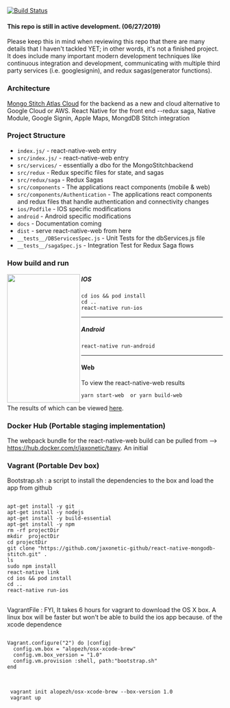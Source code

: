 [![Build Status](https://travis-ci.com/jaxonetic-github/react-native-mongodb-stitch.svg?branch=master)](https://travis-ci.com/jaxonetic-github/react-native-mongodb-stitch)

#### This repo is still in active development. (06/27/2019)
Please keep this in mind when reviewing this repo that there are many details that I haven't tackled YET; in other words, it's not a finished project.  It does include many important modern development techniques like continuous integration and development, communicating with multiple third party services (i.e. googlesignin), and redux sagas(generator functions).  

### Architecture
[Mongo Stitch Atlas Cloud](https://www.mongodb.com/cloud/stitch) for the backend as a new and cloud alternative to Google Cloud or AWS. 
React Native for the front end 
   --redux saga, Native Module, Google Signin, Apple Maps, MongdDB Stitch integration

### Project Structure
* `index.js/` - react-native-web entry
* `src/index.js/` - react-native-web entry
* `src/services/` - essentially a dbo for the MongoStitchbackend
* `src/redux` - Redux specific files for state, and sagas
* `src/redux/saga` - Redux Sagas
* `src/components` - The applications react components (mobile & web)
* `src/components/Authentication` - The applications react components and redux files that handle authentication and connectivity changes
* `ios/Podfile` - IOS specific modifications
* `android` - Android specific modifications
* `docs` - Documentation coming
* `dist` - serve react-native-web from here 
* `__tests__/DBServicesSpec.js` - Unit Tests for the dbServices.js file
* `__tests__/sagaSpec.js` - Integration Test for Redux Saga flows



### How build and run
<img src="https://github.com/jaxonetic-github/react-native-mongodb-stitch/blob/master/images/ios_demo.gif" align="left" height="300" width="170" >

##### IOS

```
cd ios && pod install
cd ..
react-native run-ios 
```

<hr/>

##### Android
```
react-native run-android
```

<hr/>




#### Web
To view the react-native-web results 
```
yarn start-web  or yarn build-web 
```

The results of which can be viewed [here](https://jaxonetic-github.github.io/react-native-mongodb-stitch/).


### Docker Hub (Portable staging implementation)
The webpack bundle for the react-native-web build can be pulled from -->  https://hub.docker.com/r/jaxonetic/tawy.
An initial 


### Vagrant (Portable Dev box)
<div>
Bootstrap.sh : a script to install the dependencies to the box and load the app from github
<pre>
<code>
apt-get install -y git
apt-get install -y nodejs
apt-get install -y build-essential
apt-get install -y npm
rm -rf projectDir
mkdir  projectDir
cd projectDir 
git clone "https://github.com/jaxonetic-github/react-native-mongodb-stitch.git" .
ls
sudo npm install
react-native link
cd ios && pod install
cd ..
react-native run-ios
</code>
</pre>
</div>


<div>
VagrantFile : FYI, It takes 6 hours for vagrant to download the OS X box.  A linux box will be faster but won't be able to build the ios app because. of the xcode dependence
<pre>
<code>
Vagrant.configure("2") do |config|
  config.vm.box = "alopezh/osx-xcode-brew"
  config.vm.box_version = "1.0"
  config.vm.provision :shell, path:"bootstrap.sh"
end
</code>
</pre>
</div>


<div><pre>
<code>
 vagrant init alopezh/osx-xcode-brew --box-version 1.0
 vagrant up
</code>
</pre></div>


